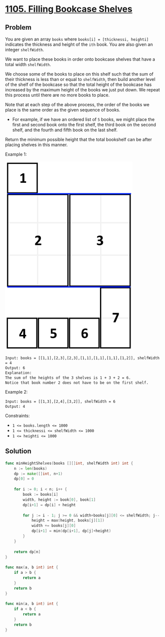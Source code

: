 # [1105. Filling Bookcase Shelves](https://leetcode.com/problems/filling-bookcase-shelves/)

## Problem

You are given an array `books` where `books[i] = [thicknessi, heighti]` indicates the thickness and height of the `ith` book. You are also given an integer `shelfWidth`.

We want to place these books in order onto bookcase shelves that have a total width `shelfWidth`.

We choose some of the books to place on this shelf such that the sum of their thickness is less than or equal to `shelfWidth`, then build another level of the shelf of the bookcase so that the total height of the bookcase has increased by the maximum height of the books we just put down. We repeat this process until there are no more books to place.

Note that at each step of the above process, the order of the books we place is the same order as the given sequence of books.

- For example, if we have an ordered list of `5` books, we might place the first and second book onto the first shelf, the third book on the second shelf, and the fourth and fifth book on the last shelf.

Return the minimum possible height that the total bookshelf can be after placing shelves in this manner.


Example 1:

![alt text](image.png)

```
Input: books = [[1,1],[2,3],[2,3],[1,1],[1,1],[1,1],[1,2]], shelfWidth = 4
Output: 6
Explanation:
The sum of the heights of the 3 shelves is 1 + 3 + 2 = 6.
Notice that book number 2 does not have to be on the first shelf.
```

Example 2:

```
Input: books = [[1,3],[2,4],[3,2]], shelfWidth = 6
Output: 4
```

Constraints:

- `1 <= books.length <= 1000`
- `1 <= thicknessi <= shelfWidth <= 1000`
- `1 <= heighti <= 1000`

## Solution

```go
func minHeightShelves(books [][]int, shelfWidth int) int {
	n := len(books)
	dp := make([]int, n+1)
	dp[0] = 0

	for i := 0; i < n; i++ {
		book := books[i]
		width, height := book[0], book[1]
		dp[i+1] = dp[i] + height

		for j := i - 1; j >= 0 && width+books[j][0] <= shelfWidth; j-- {
			height = max(height, books[j][1])
			width += books[j][0]
			dp[i+1] = min(dp[i+1], dp[j]+height)
		}
	}

	return dp[n]
}

func max(a, b int) int {
	if a > b {
		return a
	}
	return b
}

func min(a, b int) int {
	if a < b {
		return a
	}
	return b
}
```